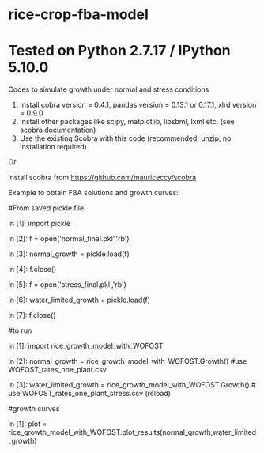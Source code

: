 # rice-crop-fba-model
# Tested on Python 2.7.17 / IPython 5.10.0
Codes to simulate growth under normal and stress conditions 

1. Install cobra version = 0.4.1, pandas version = 0.13.1 or 0.17.1, xlrd version = 0.9.0
2. Install other packages like scipy, matplotlib, libsbml, lxml etc. (see scobra documentation)
3. Use the existing Scobra with this code (recommended; unzip, no installation required)

Or

install scobra from https://github.com/mauriceccy/scobra




Example to obtain FBA solutions and growth curves:

#From saved pickle file

In [1]: import pickle 

In [2]: f = open('normal_final.pkl','rb')

In [3]: normal_growth = pickle.load(f)

In [4]: f.close()

In [5]: f = open('stress_final.pkl','rb')

In [6]: water_limited_growth = pickle.load(f)

In [7]: f.close()

#to run

In [1]: import rice_growth_model_with_WOFOST

In [2]: normal_growth = rice_growth_model_with_WOFOST.Growth() #use WOFOST_rates_one_plant.csv

In [3]: water_limited_growth = rice_growth_model_with_WOFOST.Growth() # use WOFOST_rates_one_plant_stress.csv (reload)


#growth curves

In [1]: plot = rice_growth_model_with_WOFOST.plot_results(normal_growth,water_limited_growth)
